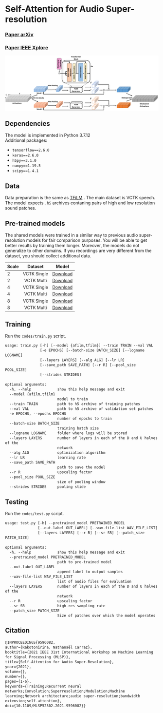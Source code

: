 # Self-Attention for Audio Super-resolution 
### [Paper arXiv](https://arxiv.org/abs/2108.11637)
### [Paper IEEE Xplore](https://ieeexplore.ieee.org/abstract/document/9596082)

<img align="middle" src="img/AFiLM.PNG" alt="AFILM">

## Dependencies

The model is implemented in Python 3.7.12 \
Additional packages: 
- `tensorflow==2.6.0`
- `keras==2.6.0`
- `h5py==3.1.0`
- `numpy==1.19.5`
- `scipy==1.4.1`

## Data
Data preparation is the same as [TFiLM](https://github.com/kuleshov/audio-super-res) . The main dataset is VCTK speech. The model expects `.h5` archives contaning pairs of high and low resolution sound patches. 

## Pre-trained models
The shared models were trained in a similar way to previous audio super-resolution models for fair comparison purposes. You will be able to get better results by training them longer. Moreover, the models do not generalize to other domains. If you recordings are very different from the dataset, you should collect additional data. 

| Scale |   Dataset   |   Model  |
|-------|:-----------:|:--------:|
| 2     | VCTK Single | [Download](https://drive.google.com/file/d/1aT72PhsFJILvdauAh5g8O87qj3Fisfis/view?usp=sharing) |
| 2     |  VCTK Multi | [Download](https://drive.google.com/file/d/1Uw06eSpOHA_qZWX6DZxa1I6UgbU9lpqI/view?usp=sharing) |
| 4     | VCTK Single | [Download](https://drive.google.com/file/d/1-AR-Cn1q1QeuDSeaP4RTcBSZ3s63j5rO/view?usp=sharing) |
| 4     | VCTK Multi  | [Download](https://drive.google.com/file/d/1-5JfveMwPWS-3C2V8pJx7QJ4PzG24N55/view?usp=sharing) |
| 8     | VCTK Single | [Download](https://drive.google.com/file/d/1-AlWbNt1M8UgqdRpMC41C42zLHymGGwG/view?usp=sharing) |
| 8     | VCTK Multi  | [Download](https://drive.google.com/file/d/1-AfiNBinwq1y52JWQ4J9l4Z0j0bCKQgQ/view?usp=sharing) |

## Training
Run the `codes/train.py` script.
```
usage: train.py [-h] [--model {afilm,tfilm}] --train TRAIN --val VAL
                [-e EPOCHS] [--batch-size BATCH_SIZE] [--logname LOGNAME]
                [--layers LAYERS] [--alg ALG] [--lr LR]
                [--save_path SAVE_PATH] [--r R] [--pool_size POOL_SIZE]
                [--strides STRIDES]

optional arguments:
  -h, --help            show this help message and exit
  --model {afilm,tfilm}
                        model to train
  --train TRAIN         path to h5 archive of training patches
  --val VAL             path to h5 archive of validation set patches
  -e EPOCHS, --epochs EPOCHS
                        number of epochs to train
  --batch-size BATCH_SIZE
                        training batch size
  --logname LOGNAME     folder where logs will be stored
  --layers LAYERS       number of layers in each of the D and U halves of the
                        network
  --alg ALG             optimization algorithm
  --lr LR               learning rate
  --save_path SAVE_PATH
                        path to save the model
  --r R                 upscaling factor
  --pool_size POOL_SIZE
                        size of pooling window
  --strides STRIDES     pooling stide
```

## Testing 
Run the `codes/test.py` script.
```
usage: test.py [-h] --pretrained_model PRETRAINED_MODEL
               [--out-label OUT_LABEL] [--wav-file-list WAV_FILE_LIST]
               [--layers LAYERS] [--r R] [--sr SR] [--patch_size PATCH_SIZE]

optional arguments:
  -h, --help            show this help message and exit
  --pretrained_model PRETRAINED_MODEL
                        path to pre-trained model
  --out-label OUT_LABEL
                        append label to output samples
  --wav-file-list WAV_FILE_LIST
                        list of audio files for evaluation
  --layers LAYERS       number of layers in each of the D and U halves of the
                        network
  --r R                 upscaling factor
  --sr SR               high-res sampling rate
  --patch_size PATCH_SIZE
                        Size of patches over which the model operates
```

## Citation  

    @INPROCEEDINGS{9596082,
    author={Rakotonirina, Nathanaël Carraz},
    booktitle={2021 IEEE 31st International Workshop on Machine Learning for Signal Processing (MLSP)}, 
    title={Self-Attention for Audio Super-Resolution}, 
    year={2021},
    volume={},
    number={},
    pages={1-6},
    keywords={Training;Recurrent neural networks;Convolution;Superresolution;Modulation;Machine learning;Network architecture;audio super-resolution;bandwidth extension;self-attention},
    doi={10.1109/MLSP52302.2021.9596082}}



